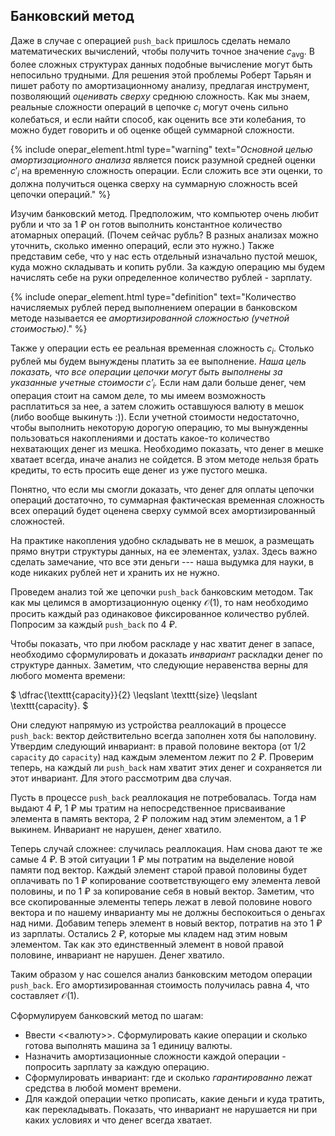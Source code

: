 ## Банковский метод

Даже в случае с операцией `push_back` пришлось сделать немало математических вычислений, чтобы получить точное значение $c_{\text{avg}}$. В более сложных структурах данных подобные вычисление могут быть непосильно трудными. Для решения этой проблемы Роберт Тарьян и пишет работу по амортизационному анализу, предлагая инструмент, позволяющий *оценивать сверху* среднюю сложность. Как мы знаем, реальные сложности операций в цепочке $c_i$ могут очень сильно колебаться, и если найти способ, как оценить все эти колебания, то можно будет говорить и об оценке общей суммарной сложности.

{% include onepar_element.html type="warning"
text="*Основной целью амортизационного анализа* является поиск разумной средней оценки $c'_i$ на временную сложность операции. Если сложить все эти оценки, то должна получиться оценка сверху на суммарную сложность всей цепочки операций."
%}

Изучим банковский метод. Предположим, что компьютер очень любит рубли и что за 1  &#8381; он готов выполнить константное  количество атомарных операций. (Почем сейчас рубль? В разных анализах можно уточнить, сколько именно операций, если это нужно.) Также представим себе, что у нас есть отдельный изначально пустой мешок, куда можно складывать и копить рубли. За каждую операцию мы будем начислять себе на руки определенное количество рублей - зарплату.

{% include onepar_element.html type="definition"
text="Количество начисляемых рублей перед выполнением операции в банковском методе называется ее *амортизированной сложностью (учетной стоимостью)*."
%}

Также у операции есть ее реальная временная сложность $c_i$. Столько рублей мы будем вынуждены платить за ее выполнение. *Наша цель показать, что все операции цепочки могут быть выполнены за указанные учетные стоимости $c'_i$.* Если нам дали больше денег, чем операция стоит на самом деле, то мы имеем возможность расплатиться за нее, а затем сложить оставшуюся валюту в мешок (либо вообще выкинуть :)). Если учетной стоимости недостаточно, чтобы выполнить некоторую дорогую операцию, то мы вынужденны пользоваться накоплениями и достать какое-то количество нехватающих денег из мешка. Необходимо показать, что денег в мешке хватает всегда, иначе анализ не сойдется. В этом методе нельзя брать кредиты, то есть просить еще денег из уже пустого мешка. 

Понятно, что если мы смогли доказать, что денег для оплаты цепочки операций достаточно, то суммарная фактическая временная сложность всех операций будет оценена сверху суммой всех амортизированный сложностей. 

На практике накопления удобно складывать не в мешок, а размещать прямо внутри структуры данных, на ее элементах, узлах. Здесь важно сделать замечание, что все эти деньги --- наша выдумка для науки, в коде никаких рублей нет и хранить их не нужно.

Проведем анализ той же цепочки `push_back` банковским методом. Так как мы целимся в амортизационную оценку $\mathcal{O}(1)$, то нам необходимо просить каждый раз одинаковое фиксированное количество рублей. Попросим за каждый `push_back` по 4 &#8381;. 

Чтобы показать, что при любом раскладе у нас хватит денег в запасе, необходимо сформулировать и доказать *инвариант* раскладки денег по структуре данных. Заметим, что следующие неравенства верны для любого момента времени:

$
\dfrac{\texttt{capacity}}{2} \leqslant \texttt{size} \leqslant \texttt{capacity}. 
$

Они следуют напрямую из устройства реаллокаций в процессе `push_back`: вектор действительно всегда заполнен хотя бы наполовину. Утвердим следующий инвариант: в правой половине вектора (от $1/2\, \texttt{capacity}$ до $\texttt{capacity}$) над каждым элементом лежит по 2 &#8381;. Проверим теперь, на каждый ли `push_back` нам хватит этих денег и сохраняется ли этот инвариант. Для этого рассмотрим два случая.

Пусть в процессе `push_back` реаллокация не потребовалась. Тогда нам выдают 4 &#8381;, 1 &#8381; мы тратим на непосредственное присваивание элемента в память вектора, 2 &#8381; положим над этим элементом, а 1 &#8381; выкинем. Инвариант не нарушен, денег хватило.

Теперь случай сложнее: случилась реаллокация. Нам снова дают те же самые 4 &#8381;. В этой ситуации 1 &#8381; мы потратим на выделение новой памяти под вектор.  Каждый элемент старой правой половины будет оплачивать по 1 &#8381; копирование соответствующего ему элемента левой половины, и по 1 &#8381; за копирование себя в новый вектор. Заметим, что все скопированные элементы теперь лежат в левой половине нового вектора и по нашему инварианту мы не должны беспокоиться о деньгах над ними. Добавим теперь элемент в новый вектор, потратив на это 1 &#8381; из зарплаты. Остались 2 &#8381;, которые мы кладем над этим новым элементом. Так как это единственный элемент в новой правой половине, инвариант не нарушен. Денег хватило.

Таким образом у нас сошелся анализ банковским методом операции `push_back`. Его амортизированная стоимость получилась равна 4, что составляет $\mathcal{O}(1)$. 

Сформулируем банковский метод по шагам:

* Ввести <<валюту>>. Сформулировать какие операции и сколько готова выполнять машина за 1 единицу валюты.
* Назначить амортизационные сложности каждой операции - попросить зарплату за каждую операцию.
* Сформулировать инвариант: где и сколько *гарантированно* лежат средства в любой момент времени.
* Для каждой операции четко прописать, какие деньги и куда тратить, как перекладывать. Показать, что инвариант не нарушается ни при каких условиях и что денег всегда хватает.




